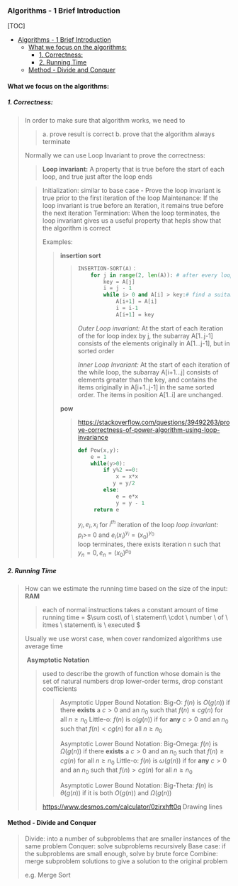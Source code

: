 ### Algorithms - 1 Brief Introduction

[TOC]

* [Algorithms \- 1 Brief Introduction](#algorithms---1-brief-introduction)
  * [What we focus on the algorithms:](#what-we-focus-on-the-algorithms)
    * [1\. Correctness:](#1-correctness)
    * [2\. Running Time](#2-running-time)
  * [Method \- Divide and Conquer](#method---divide-and-conquer)

#### What we focus on the algorithms:

##### 1. Correctness:

> In order to make sure that algorithm works, we need to 
>
> > a. prove result is correct
> > b. prove that the algorithm always terminate
>
> Normally we can use Loop Invariant to prove the correctness:
>
> > **Loop invariant:** A property that is true before the start of each loop, and true just after the loop ends
>
> > Initialization: similar to base case - Prove the loop invariant is true prior to the first iteration of the loop
> > Maintenance: If the loop invariant is true before an iteration, it remains true before the next iteration
> > Termination: When the loop terminates, the loop invariant gives us  a useful property that hepls show that the algorithm is correct
> >
> > Examples:
> >
> > > **insertion sort** 
> > >
> > > > ```python
> > > > INSERTION-SORT(A)：
> > > > 	for j in range(2, len(A)): # after every loop A[:j] is sorted
> > > >   		key = A[j]
> > > >   		i = j - 1
> > > >   		while i> 0 and A[i] > key:# find a suitable place for key
> > > >       		A[i+1] = A[i]
> > > >       		i = i-1
> > > > 			A[i+1] = key
> > > > ```
> > > >
> > > > *Outer Loop invariant:* At the start of each iteration of the for loop index by j, the subarray A[1..j-1] consists of the elements originally in A[1...j-1], but in sorted order
> > > >
> > > > *Inner Loop Invariant:* At the start of each iteration of the while loop, the subarray A[i+1...j] consists of elements greater than the key, and contains the items originally in A[i+1..j-1] in the same sorted order. The items in position A[1..i] are unchanged.
> > >
> > > **pow**
> > >
> > > > https://stackoverflow.com/questions/39492263/prove-correctness-of-power-algorithm-using-loop-invariance
> > > >
> > > > ```python
> > > > def Pow(x,y):
> > > > 	e = 1
> > > > 	while(y>0):
> > > > 		if y%2 ==0:
> > > >             x = x*x
> > > > 		   y = y/2
> > > > 		else:
> > > > 			e = e*x
> > > > 			y = y - 1
> > > >      return e
> > > > ```
> > > >
> > > > $y_i, e_i, x_i$ for $i^{th}$ iteration of the loop
> > > > *loop invariant:* $p_i$>= 0 and $e_i(x_i)^{y_i} = (x_0)^{y_0}$  
> > > > loop terminates, there exists iteration n such that $y_n = 0, e_n = (x_0)^{p_0}$
> > >
> >

##### 2. Running Time

> How can we estimate the running time based on the size of the input: **RAM**
>
> > each of normal instructions takes a constant amount of time
> > running time = $\sum cost\ of \ statement\ \cdot \ number \ of \ itmes \ statement\ is \ executed $
>
> Usually we use worst case,  when cover randomized algorithms use average time
>
> ​	**Asymptotic Notation**
>
> > used to describe the growth of function whose domain is the set of natural numbers
> > drop lower-order terms, drop constant coefficients
> >
> > > Asymptotic Upper Bound Notation:
> > > Big-O: $f(n)$ is $O(g(n))$ if there **exists** a $c>0$ and  an $n_0$ such that $f(n) \leq cg(n)$ for all $n \geq n_0$
> > > Little-o: $f(n)$ is $o(g(n))$ if for **any** $c>0$ and  an $n_0$ such that $f(n) < cg(n)$ for all $n \geq n_0$
> > >
> > > Asymptotic Lower Bound Notation:
> > > Big-Omega: $f(n)$ is $\Omega(g(n))$ if there **exists** a $c>0$ and  an $n_0$ such that $f(n) \geq cg(n)$ for all $n \geq n_0$
> > > Little-o: $f(n)$ is $\omega(g(n))$ if for **any** $c>0$ and  an $n_0$ such that $f(n) > cg(n)$ for all $n \geq n_0$
> > >
> > > Asymptotic Lower Bound Notation:
> > > Big-Theta: $f(n)$ is $\theta(g(n))$ if it is both $O(g(n))$ and $\Omega(g(n))$
> >
> > https://www.desmos.com/calculator/0zirxhft0q Drawing lines



#### Method - Divide and Conquer

> Divide: into a number of subproblems that are smaller instances of the same problem
> Conquer: solve subproblems recursively
> 	 Base case: if the subproblems are small enough, solve by brute force
> Combine: merge subproblem solutions to give a solution to the original problem
>
> e.g. Merge Sort
